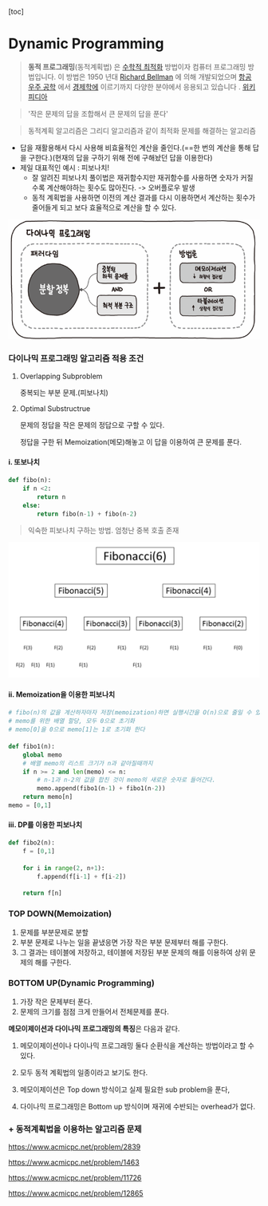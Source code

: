 [toc]

# Dynamic Programming

> **동적 프로그래밍**(동적계획법) 은 [수학적 최적화](https://en.wikipedia.org/wiki/Mathematical_optimization) 방법이자 컴퓨터 프로그래밍 방법입니다. 이 방법은 1950 년대 [Richard Bellman](https://en.wikipedia.org/wiki/Richard_Bellman) 에 의해 개발되었으며 [항공 우주 공학](https://en.wikipedia.org/wiki/Aerospace_engineering) 에서 [경제학에](https://en.wikipedia.org/wiki/Economics) 이르기까지 다양한 분야에서 응용되고 있습니다 . [위키피디아](https://en.wikipedia.org/wiki/Dynamic_programming)

> '작은 문제의 답을 조합해서 큰 문제의 답을 푼다'

> 동적계획 알고리즘은 그리디 알고리즘과 같이 최적화 문제를 해결하는 알고리즘

- 답을 재활용해서 다시 사용해 비효율적인 계산을 줄인다.(==한 번의 계산을 통해 답을 구한다.)(현재의 답을 구하기 위해 전에 구해놨던 답을 이용한다)
- 제일 대표적인 예시 : 피보나치!
  - 잘 알려진 피보나치 풀이법은 재귀함수지만 재귀함수를 사용하면 숫자가 커질 수록 계산해야하는 횟수도 많아진다. -> 오버플로우 발생
  - 동적 계획법을 사용하면 이전의 계산 결과를 다시 이용하면서 계산하는 횟수가 줄어들게 되고 보다 효율적으로 계산을 할 수 있다. 

![image-20200920224343887](image/image-20200920224343887.png)

### 다이나믹 프로그래밍 알고리즘 적용 조건

1. Overlapping Subproblem 

   중복되는 부분 문제.(피보나치)

2. Optimal Substructrue 

   문제의 정답을 작은 문제의 정답으로 구할 수 있다. 

   정답을 구한 뒤 Memoization(메모)해놓고 이 답을 이용하여 큰 문제를 푼다. 

#### i. 또보나치

```python
def fibo(n):
    if n <2:
        return n
    else:
        return fibo(n-1) + fibo(n-2)
```

> 익숙한 피보나치 구하는 방법. 엄청난 중복 호출 존재

![image-20200920224018406](image/image-20200920224018406.png)

#### ii. Memoization을 이용한 피보나치

```python
# fibo(n)의 값을 계산하자마자 저장(memoization)하면 실행시간을 O(n)으로 줄일 수 있다.
# memo를 위한 배열 할당, 모두 0으로 초기화
# memo[0]을 0으로 memo[1]는 1로 초기화 한다

def fibo1(n):
    global memo
    # 배열 memo의 리스트 크기가 n과 같아질때까지
    if n >= 2 and len(memo) <= n:
        # n-1과 n-2의 값을 합친 것이 memo의 새로운 숫자로 들어간다.
        memo.append(fibo1(n-1) + fibo1(n-2))
    return memo[n]
memo = [0,1]
```

#### iii. DP를 이용한 피보나치

```python
def fibo2(n):
    f = [0,1]
    
    for i in range(2, n+1):
        f.append(f[i-1] + f[i-2])
        
    return f[n]
```

### TOP DOWN(Memoization)

1. 문제를 부분문제로 분할
2. 부분 문제로 나누는 일을 끝냈응면 가장 작은 부분 문제부터 해를 구한다.
3. 그 결과는 테이블에 저장하고, 테이블에 저장된 부분 문제의 해를 이용하여 상위 문제의 해를 구한다.

### BOTTOM UP(Dynamic Programming)

1. 가장 작은 문제부터 푼다.
2. 문제의 크기를 점점 크게 만들어서 전체문제를 푼다.

**메모이제이션과 다이나믹 프로그래밍의 특징**은 다음과 같다.

1) 메모이제이션이나 다이나믹 프로그래밍 둘다 순환식을 계산하는 방법이라고 할 수 있다.

2) 모두 동적 계획법의 일종이라고 보기도 한다.

3) 메모이제이션은 Top down 방식이고 실제 필요한 sub problem을 푼다, 

4) 다이나믹 프로그래밍은 Bottom up 방식이며 재귀에 수반되는 overhead가 없다.



### + 동적계획법을 이용하는 알고리즘 문제

https://www.acmicpc.net/problem/2839

https://www.acmicpc.net/problem/1463

https://www.acmicpc.net/problem/11726

https://www.acmicpc.net/problem/12865